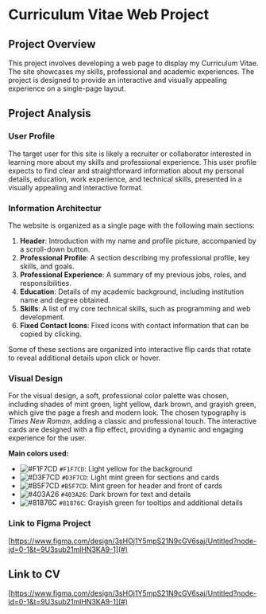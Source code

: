 # Curriculum Vitae Web Project

## Project Overview
This project involves developing a web page to display my Curriculum Vitae. The site showcases my skills, professional and academic experiences. The project is designed to provide an interactive and visually appealing experience on a single-page layout.

## Project Analysis

### User Profile
The target user for this site is likely a recruiter or collaborator interested in learning more about my skills and professional experience. This user profile expects to find clear and straightforward information about my personal details, education, work experience, and technical skills, presented in a visually appealing and interactive format.

### Information Architectur
The website is organized as a single page with the following main sections:
1. **Header**: Introduction with my name and profile picture, accompanied by a scroll-down button.
2. **Professional Profile**: A section describing my professional profile, key skills, and goals.
3. **Professional Experience**: A summary of my previous jobs, roles, and responsibilities.
4. **Education**: Details of my academic background, including institution name and degree obtained.
5. **Skills**: A list of my core technical skills, such as programming and web development.
6. **Fixed Contact Icons**: Fixed icons with contact information that can be copied by clicking.

Some of these sections are organized into interactive flip cards that rotate to reveal additional details upon click or hover.

### Visual Design
For the visual design, a soft, professional color palette was chosen, including shades of mint green, light yellow, dark brown, and grayish green, which give the page a fresh and modern look. The chosen typography is *Times New Roman*, adding a classic and professional touch. The interactive cards are designed with a flip effect, providing a dynamic and engaging experience for the user.

**Main colors used:**

- ![#F1F7CD](https://placehold.co/15x15/F1F7CD/F1F7CD.png) `#F1F7CD`: Light yellow for the background
- ![#D3F7CD](https://placehold.co/15x15/D3F7CD/D3F7CD.png) `#D3F7CD`: Light mint green for sections and cards
- ![#B5F7CD](https://placehold.co/15x15/B5F7CD/B5F7CD.png) `#B5F7CD`: Mint green for header and front of cards
- ![#403A26](https://placehold.co/15x15/403A26/403A26.png) `#403A26`: Dark brown for text and details
- ![#81876C](https://placehold.co/15x15/81876C/81876C.png) `#81876C`: Grayish green for tooltips and additional details

### Link to Figma Project
[https://www.figma.com/design/3sHOj1Y5mpS21N9cGV6saj/Untitled?node-id=0-1&t=9U3sub21mlHN3KA9-1](#)

## Link to CV
[https://www.figma.com/design/3sHOj1Y5mpS21N9cGV6saj/Untitled?node-id=0-1&t=9U3sub21mlHN3KA9-1](#)

